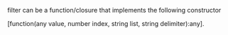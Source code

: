 filter can be a function/closure that implements the following constructor

[function(any value, number index, string list, string delimiter):any].
